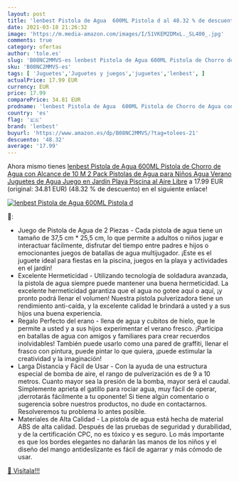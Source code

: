 ```yaml
---
layout: post
title: 'lenbest Pistola de Agua  600ML Pistola d al 48.32 % de descuento'
date: 2021-03-18 21:26:32
image: 'https://m.media-amazon.com/images/I/51VKEM2DMxL._SL400_.jpg'
comments: true
category: ofertas
author: 'tole.es'
slug: 'B08NC2MMVS-es lenbest Pistola de Agua 600ML Pistola de Chorro de Agua...'
sku: 'B08NC2MMVS-es'
tags: [ 'Juguetes','Juguetes y juegos','juguetes','lenbest', ]
actualPrice: 17.99 EUR
currency: EUR
price: 17.99
comparePrice: 34.81 EUR
prodname: 'lenbest Pistola de Agua  600ML Pistola de Chorro de Agua con Alcance de 10 M  2 Pack Pistolas de Agua para Niños  Agua Verano Juguetes de Agua Juego en Jardín  Playa  Piscina al Aire Libre'
country: 'es'
flag: '🇪🇸'
brand: 'lenbest'
buyurl: 'https://www.amazon.es/dp/B08NC2MMVS/?tag=tolees-21'
descuento: '48.32'
average: '17.99'
---
```


Ahora mismo tienes [lenbest Pistola de Agua  600ML Pistola de Chorro de Agua con Alcance de 10 M  2 Pack Pistolas de Agua para Niños  Agua Verano Juguetes de Agua Juego en Jardín  Playa  Piscina al Aire Libre](https://www.amazon.es/dp/B08NC2MMVS/?tag=tolees-21) a 17.99 EUR (original: 34.81 EUR) (48.32 %  de descuento) en el siguiente enlace!

[![lenbest Pistola de Agua  600ML Pistola d](https://m.media-amazon.com/images/I/51VKEM2DMxL._SL400_.jpg)](https://www.amazon.es/dp/B08NC2MMVS/?tag=tolees-21)

🔎:

- Juego de Pistola de Agua de 2 Piezas - Cada pistola de agua tiene un tamaño de 37,5 cm * 25,5 cm, lo que permite a adultos o niños jugar e interactuar fácilmente, disfrutar del tiempo entre padres e hijos o emocionantes juegos de batallas de agua multijugador. ¡Este es el juguete ideal para fiestas en la piscina, juegos en la playa y actividades en el jardín!
- Excelente Hermeticidad - Utilizando tecnología de soldadura avanzada, la pistola de agua siempre puede mantener una buena hermeticidad. La excelente hermeticidad garantiza que el agua no gotee aquí o aquí, ¡y pronto podrá llenar el volumen! Nuestra pistola pulverizadora tiene un rendimiento anti-caída, y la excelente calidad le brindará a usted y a sus hijos una buena experiencia.
- Regalo Perfecto del erano - llena de agua y cubitos de hielo, que le permite a usted y a sus hijos experimentar el verano fresco. ¡Participa en batallas de agua con amigos y familiares para crear recuerdos inolvidables! También puede usarlo como una pared de graffiti, llenar el frasco con pintura, puede pintar lo que quiera, ¡puede estimular la creatividad y la imaginación!
- Larga Distancia y Fácil de Usar - Con la ayuda de una estructura especial de bomba de aire, el rango de pulverización es de 9 a 10 metros. Cuanto mayor sea la presión de la bomba, mayor será el caudal. Simplemente aprieta el gatillo para rociar agua, muy fácil de operar, ¡derrotarás fácilmente a tu oponente! Si tiene algún comentario o sugerencia sobre nuestros productos, no dude en contactarnos. Resolveremos tu problema lo antes posible.
- Materiales de Alta Calidad - La pistola de agua está hecha de material ABS de alta calidad. Después de las pruebas de seguridad y durabilidad, y de la certificación CPC, no es tóxico y es seguro. Lo más importante es que los bordes elegantes no dañarán las manos de los niños y el diseño del mango antideslizante es fácil de agarrar y más cómodo de usar.

[🛒 Visítala!!!](https://www.amazon.es/dp/B08NC2MMVS/?tag=tolees-21)
